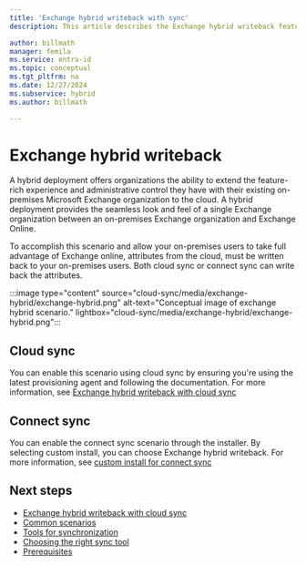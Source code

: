 ```yaml
---
title: 'Exchange hybrid writeback with sync'
description: This article describes the Exchange hybrid writeback feature with sync clients.

author: billmath
manager: femila
ms.service: entra-id
ms.topic: conceptual
ms.tgt_pltfrm: na
ms.date: 12/27/2024
ms.subservice: hybrid
ms.author: billmath

---
```


# Exchange hybrid writeback 
A hybrid deployment offers organizations the ability to extend the feature-rich experience and administrative control they have with their existing on-premises Microsoft Exchange organization to the cloud. A hybrid deployment provides the seamless look and feel of a single Exchange organization between an on-premises Exchange organization and Exchange Online. 

To accomplish this scenario and allow your on-premises users to take full advantage of Exchange online, attributes from the cloud, must be written back to your on-premises users.  Both cloud sync or connect sync can write back the attributes.

 :::image type="content" source="cloud-sync/media/exchange-hybrid/exchange-hybrid.png" alt-text="Conceptual image of exchange hybrid scenario." lightbox="cloud-sync/media/exchange-hybrid/exchange-hybrid.png":::

## Cloud sync
You can enable this scenario using cloud sync by ensuring you're using the latest provisioning agent and following the documentation.  For more information, see [Exchange hybrid writeback with cloud sync](cloud-sync/exchange-hybrid.md)

## Connect sync
You can enable the connect sync scenario through the installer.  By selecting custom install, you can choose Exchange hybrid writeback.  For more information, see [custom install for connect sync](connect/how-to-connect-install-custom.md)


## Next steps
- [Exchange hybrid writeback with cloud sync](cloud-sync/exchange-hybrid.md)
- [Common scenarios](common-scenarios.md)
- [Tools for synchronization](sync-tools.md)
- [Choosing the right sync tool](https://setup.microsoft.com/azure/add-or-sync-users-to-azure-ad)
- [Prerequisites](prerequisites.md)

